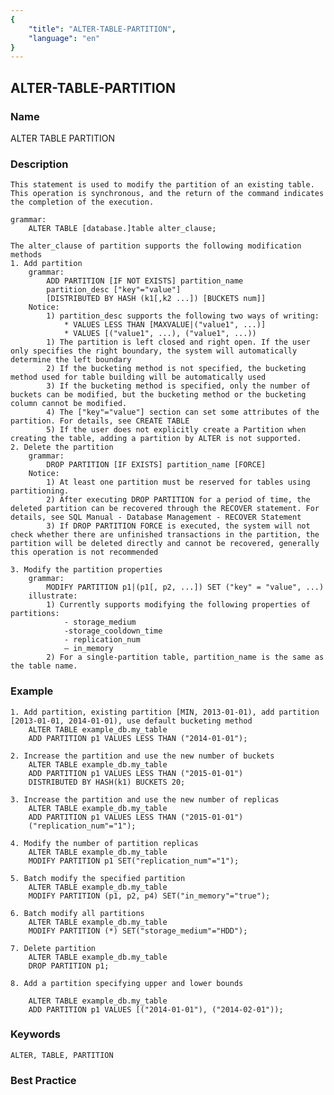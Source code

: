 ```yaml
---
{
    "title": "ALTER-TABLE-PARTITION",
    "language": "en"
}
---
```


<!--
Licensed to the Apache Software Foundation (ASF) under one
or more contributor license agreements.  See the NOTICE file
distributed with this work for additional information
regarding copyright ownership.  The ASF licenses this file
to you under the Apache License, Version 2.0 (the
"License"); you may not use this file except in compliance
with the License.  You may obtain a copy of the License at

  http://www.apache.org/licenses/LICENSE-2.0

Unless required by applicable law or agreed to in writing,
software distributed under the License is distributed on an
"AS IS" BASIS, WITHOUT WARRANTIES OR CONDITIONS OF ANY
KIND, either express or implied.  See the License for the
specific language governing permissions and limitations
under the License.
-->

## ALTER-TABLE-PARTITION

### Name

ALTER TABLE PARTITION

### Description

```text
This statement is used to modify the partition of an existing table. This operation is synchronous, and the return of the command indicates the completion of the execution.

grammar:
    ALTER TABLE [database.]table alter_clause;

The alter_clause of partition supports the following modification methods
1. Add partition
    grammar:
        ADD PARTITION [IF NOT EXISTS] partition_name
        partition_desc ["key"="value"]
        [DISTRIBUTED BY HASH (k1[,k2 ...]) [BUCKETS num]]
    Notice:
        1) partition_desc supports the following two ways of writing:
            * VALUES LESS THAN [MAXVALUE|("value1", ...)]
            * VALUES [("value1", ...), ("value1", ...))
        1) The partition is left closed and right open. If the user only specifies the right boundary, the system will automatically determine the left boundary
        2) If the bucketing method is not specified, the bucketing method used for table building will be automatically used
        3) If the bucketing method is specified, only the number of buckets can be modified, but the bucketing method or the bucketing column cannot be modified.
        4) The ["key"="value"] section can set some attributes of the partition. For details, see CREATE TABLE
        5) If the user does not explicitly create a Partition when creating the table, adding a partition by ALTER is not supported.
2. Delete the partition
    grammar:
        DROP PARTITION [IF EXISTS] partition_name [FORCE]
    Notice:
        1) At least one partition must be reserved for tables using partitioning.
        2) After executing DROP PARTITION for a period of time, the deleted partition can be recovered through the RECOVER statement. For details, see SQL Manual - Database Management - RECOVER Statement
        3) If DROP PARTITION FORCE is executed, the system will not check whether there are unfinished transactions in the partition, the partition will be deleted directly and cannot be recovered, generally this operation is not recommended
        
3. Modify the partition properties
    grammar:
        MODIFY PARTITION p1|(p1[, p2, ...]) SET ("key" = "value", ...)
    illustrate:
        1) Currently supports modifying the following properties of partitions:
            - storage_medium
            -storage_cooldown_time
            - replication_num
            — in_memory
        2) For a single-partition table, partition_name is the same as the table name.
```

### Example

```text
1. Add partition, existing partition [MIN, 2013-01-01), add partition [2013-01-01, 2014-01-01), use default bucketing method
    ALTER TABLE example_db.my_table
    ADD PARTITION p1 VALUES LESS THAN ("2014-01-01");

2. Increase the partition and use the new number of buckets
    ALTER TABLE example_db.my_table
    ADD PARTITION p1 VALUES LESS THAN ("2015-01-01")
    DISTRIBUTED BY HASH(k1) BUCKETS 20;

3. Increase the partition and use the new number of replicas
    ALTER TABLE example_db.my_table
    ADD PARTITION p1 VALUES LESS THAN ("2015-01-01")
    ("replication_num"="1");

4. Modify the number of partition replicas
    ALTER TABLE example_db.my_table
    MODIFY PARTITION p1 SET("replication_num"="1");
    
5. Batch modify the specified partition
    ALTER TABLE example_db.my_table
    MODIFY PARTITION (p1, p2, p4) SET("in_memory"="true");
    
6. Batch modify all partitions
    ALTER TABLE example_db.my_table
    MODIFY PARTITION (*) SET("storage_medium"="HDD");

7. Delete partition
    ALTER TABLE example_db.my_table
    DROP PARTITION p1;
    
8. Add a partition specifying upper and lower bounds

    ALTER TABLE example_db.my_table
    ADD PARTITION p1 VALUES [("2014-01-01"), ("2014-02-01"));
```

### Keywords

    ALTER, TABLE, PARTITION

### Best Practice

